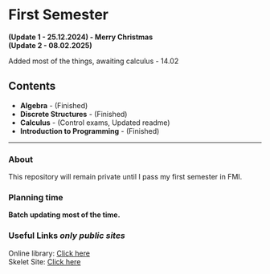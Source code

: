 # First Semester
**(Update 1 - 25.12.2024) - Merry Christmas** \
**(Update 2 - 08.02.2025)**

Added most of the things, awaiting calculus - 14.02

## Contents

- **Algebra** - (Finished)
- **Discrete Structures** - (Finished) 
- **Calculus** - (Control exams, Updated readme)
- **Introduction to Programming** - (Finished)
  
---

### About

This repository will remain private until I pass my first semester in FMI.

### Planning time

**Batch updating most of the time.**

### Useful Links *only public sites*

Online library: [Click here](https://debian.fmi.uni-sofia.bg/study/index.html) \
Skelet Site: [Click here](https://skelet.ludost.net/)
